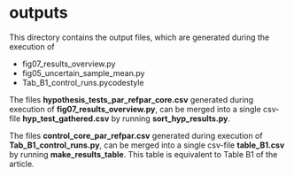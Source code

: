outputs
=======

This directory contains the output files, which are generated
during the execution of

* fig07_results_overview.py
* fig05_uncertain_sample_mean.py
* Tab_B1_control_runs.pycodestyle

The files **hypothesis_tests_par_refpar_core.csv** generated
during execution of **fig07_results_overview.py**, can be merged
into a single csv-file **hyp_test_gathered.csv** by running
**sort_hyp_results.py**.


The files **control_core_par_refpar.csv** generated during
execution of **Tab_B1_control_runs.py**, can be merged
into a single csv-file **table_B1.csv** by running
**make_results_table**. This table is equivalent to Table B1 of
the article. 




